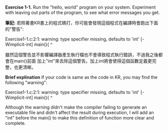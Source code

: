 **Exercise 1-1.** Run the "hello, world" program on your system. Experiment
with leaving out parts of the program, to see what error messages you get.

**筆記:**
若照著書KR書上的程式碼打，你可能會發現這個程式在編譯時會跑出下面的"警告":

Exercise1-1.c:2:1: warning: type specifier missing, defaults to 'int' [-Wimplicit-int]
main(){
^

雖然這個警告並不影響編譯器產生執行檔也不會導致程式執行錯誤，不過我之後都會在main()前面
加上"int"來去除這個警告。加上int將會使得這個函數定義更完整，也更清晰。

**Brief explination**
If your code is same as the code in KR, you may find the following "warning":

Exercise1-1.c:2:1: warning: type specifier missing, defaults to 'int' [-Wimplicit-int]
main(){
^

Although the warning didn't make the compiler failing to generate an executable file and
didn't affect the result during execution, I will add an "int" before the main() to make
this definition of function more clear and complete.
